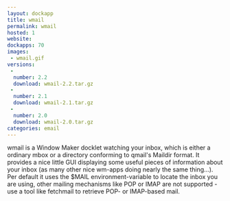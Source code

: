 ```yaml
---
layout: dockapp
title: wmail
permalink: wmail
hosted: 1
website:
dockapps: 70
images:
 - wmail.gif
versions:
 -
  number: 2.2
  download: wmail-2.2.tar.gz
 -
  number: 2.1
  download: wmail-2.1.tar.gz
 -
  number: 2.0
  download: wmail-2.0.tar.gz
categories: email
---
```

wmail is a Window Maker docklet watching your inbox, which is either a ordinary
mbox or a directory conforming to qmail's Maildir format. It provides a nice
little GUI displaying some useful pieces of information about your inbox (as
many other nice wm-apps doing nearly the same thing...). Per default it uses
the $MAIL environment-variable to locate the inbox you are using, other mailing
mechanisms like POP or IMAP are not supported - use a tool like fetchmail to
retrieve POP- or IMAP-based mail.
